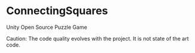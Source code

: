 # ConnectingSquares
Unity Open Source Puzzle Game

Caution: The code quality evolves with the project. It is not state of the art code.